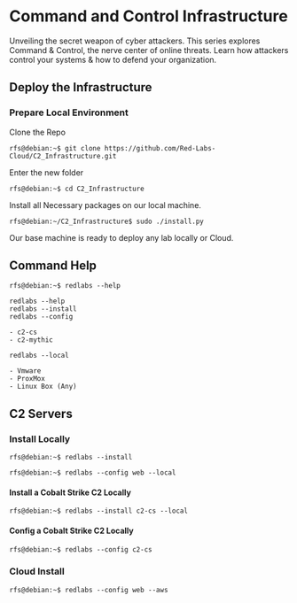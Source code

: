 # Command and Control Infrastructure
Unveiling the secret weapon of cyber attackers. This series explores Command & Control, the nerve center of online threats. Learn how attackers control your systems & how to defend your organization.


## Deploy the Infrastructure


### Prepare Local Environment
Clone the Repo
```console
rfs@debian:~$ git clone https://github.com/Red-Labs-Cloud/C2_Infrastructure.git
```

Enter the new folder

```console
rfs@debian:~$ cd C2_Infrastructure
```
Install all Necessary packages on our local machine.

```console
rfs@debian:~/C2_Infrastructure$ sudo ./install.py
```
Our base machine is ready to deploy any lab locally or Cloud.

## Command Help

```console
rfs@debian:~$ redlabs --help

redlabs --help
redlabs --install
redlabs --config

- c2-cs
- c2-mythic

redlabs --local

- Vmware
- ProxMox
- Linux Box (Any)

```

## C2 Servers


### Install Locally


```console
rfs@debian:~$ redlabs --install
```

```console
rfs@debian:~$ redlabs --config web --local
```

#### Install a Cobalt Strike C2 Locally

```console
rfs@debian:~$ redlabs --install c2-cs --local
```

#### Config a Cobalt Strike C2 Locally
```console
rfs@debian:~$ redlabs --config c2-cs
```

### Cloud Install
```console
rfs@debian:~$ redlabs --config web --aws
```
